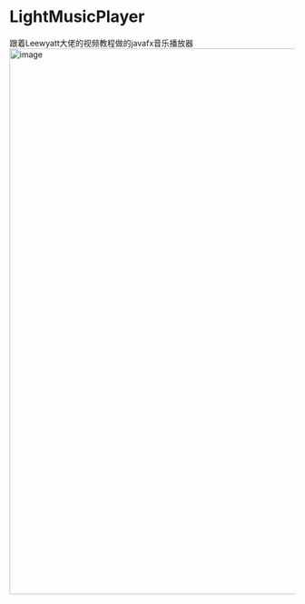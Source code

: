 # LightMusicPlayer
跟着Leewyatt大佬的视频教程做的javafx音乐播放器
<img width="960" alt="image" src="https://user-images.githubusercontent.com/101923843/218253679-7d358ffc-ebea-4740-85bf-32eb20780c30.png">
